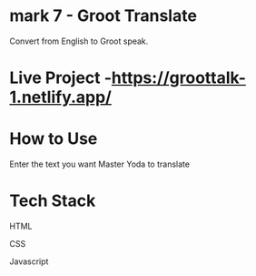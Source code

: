 # mark 7 - Groot Translate
Convert from English to Groot speak. 
# Live Project -https://groottalk-1.netlify.app/
# How to Use
Enter the text you want Master Yoda to translate
# Tech Stack
HTML

CSS

Javascript
